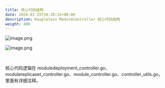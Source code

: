 ```yaml
---
title: 核心代码结构
date: 2024-01-25T10:28:32+08:00
description: Koupleless ModuleController 核心代码结构
weight: 400
---
```


![image.png](https://intranetproxy.alipay.com/skylark/lark/0/2023/png/671/1694002853387-dfb011bb-b443-401d-b6b2-0e2d89d9ca38.png#clientId=u9331e04a-ec01-4&from=paste&height=733&id=u434d34f6&originHeight=1466&originWidth=2236&originalType=binary&ratio=2&rotation=0&showTitle=false&size=746447&status=done&style=none&taskId=u60bb866c-f80f-4cda-b668-d41bdef0f7b&title=&width=1118)

![image.png](https://intranetproxy.alipay.com/skylark/lark/0/2023/png/671/1694002891414-adf2f622-38ec-46cb-8f73-4ae6efdd87ab.png#clientId=u9331e04a-ec01-4&from=paste&height=107&id=u798a320c&originHeight=214&originWidth=612&originalType=binary&ratio=2&rotation=0&showTitle=false&size=53871&status=done&style=none&taskId=u47639d5b-c3d6-4356-800a-789e9f2791c&title=&width=306)

<br/>

核心代码逻辑在 moduledeployment_controller.go、modulereplicaset_controller.go、module_controller.go、controller_utils.go，里面有详细注释。


<br/>
<br/>

